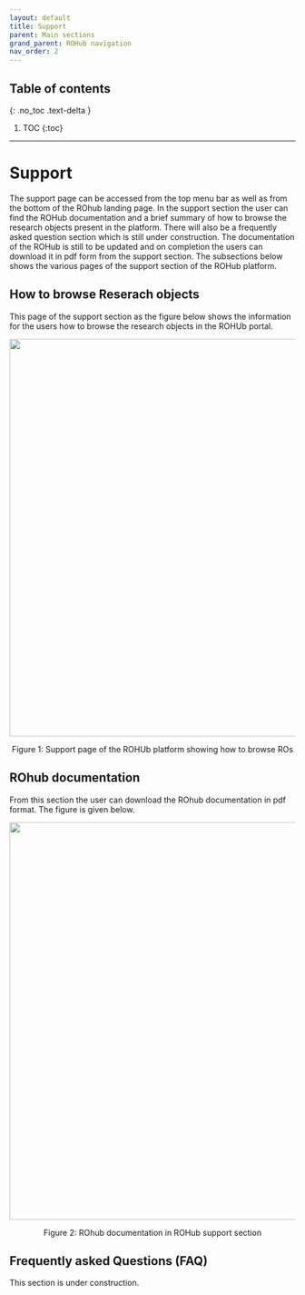 ```yaml
---
layout: default
title: Support
parent: Main sections
grand_parent: ROHub navigation
nav_order: 2
---
```






## Table of contents
{: .no_toc .text-delta }

1. TOC
{:toc}

---

# Support
The support page can be accessed from the top menu bar as well as from the bottom of the ROhub landing page. In the support section the user can find the ROHub documentation and a brief summary of how to browse the research objects present in the platform. There will also be a frequently asked question section which is still under construction. The documentation of the ROHub is still to be updated and on completion the users can download it in pdf form from the support section. The subsections below shows the various pages of the support section of the ROHub platform.

## How to browse Reserach objects

This page of the support section as the figure below shows the information for the users how to browse the research objects in the ROHUb portal.

<p align="center"> <img src="https://box.psnc.pl/f/a17c08437e/?raw=1" width="700"> </p>
<div align="center"> Figure 1: Support page of the ROHUb platform showing how to browse ROs </div>

## ROhub documentation
From this section the user can download the ROhub documentation in pdf format. The figure is given below.

<p align="center"> <img src="https://box.psnc.pl/f/f7223aca12/?raw=1" width="700"> </p>
<div align="center"> Figure 2: ROhub documentation in ROHub support section  </div>

## Frequently asked Questions (FAQ)
This section is under construction.
